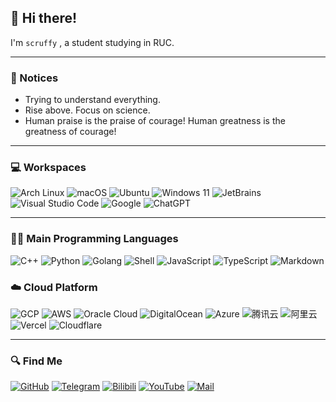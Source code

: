 ## 👋 Hi there!
I'm `scruffy` , a student studying in RUC.



---

### 📣 Notices
- Trying to understand everything.
- Rise above. Focus on science.
-  Human praise is the praise of courage! Human greatness is the greatness of courage! 


---

### 💻 Workspaces

![Arch Linux](https://img.shields.io/badge/Arch_Linux-1793D1?style=for-the-badge&logo=arch-linux&logoColor=white)
![macOS](https://img.shields.io/badge/macOS-%23999999.svg?style=for-the-badge&logo=apple&logoColor=white)
![Ubuntu](https://img.shields.io/badge/Ubuntu-%23E95420.svg?style=for-the-badge&logo=ubuntu&logoColor=white)
![Windows 11](https://img.shields.io/badge/Windows%2011-%230078D6.svg?style=for-the-badge&logo=windows&logoColor=white)
![JetBrains](https://img.shields.io/badge/JetBrains-%23000000.svg?style=for-the-badge&logo=jetbrains&logoColor=white)
![Visual Studio Code](https://img.shields.io/badge/Visual%20Studio%20Code-%23007ACC.svg?style=for-the-badge&logo=visual-studio-code&logoColor=white)
![Google](https://img.shields.io/badge/google-4285F4?style=for-the-badge&logo=google&logoColor=white)
![ChatGPT](https://img.shields.io/badge/ChatGPT-%233498DB.svg?style=for-the-badge&logo=openai&logoColor=white)



---

### 🧑‍💻 Main Programming Languages
![C++](https://img.shields.io/badge/c++-%2300599C.svg?style=for-the-badge&logo=c%2B%2B&logoColor=white)
![Python](https://img.shields.io/badge/python-3670A0?style=for-the-badge&logo=python&logoColor=ffdd54)
![Golang](https://img.shields.io/badge/Go-%2300ADD8.svg?style=for-the-badge&logo=go&logoColor=white)
![Shell](https://img.shields.io/badge/Shell-%2389E051.svg?style=for-the-badge&logo=gnu-bash&logoColor=white)
![JavaScript](https://img.shields.io/badge/JavaScript-%23F7DF1E.svg?style=for-the-badge&logo=javascript&logoColor=black)
![TypeScript](https://img.shields.io/badge/TypeScript-%23007ACC.svg?style=for-the-badge&logo=typescript&logoColor=white)
![Markdown](https://img.shields.io/badge/markdown-%23000000.svg?style=for-the-badge&logo=markdown&logoColor=white)


### ☁️ Cloud Platform
![GCP](https://img.shields.io/badge/Google%20Cloud-%234285F4.svg?style=for-the-badge&logo=google-cloud&logoColor=white)
![AWS](https://img.shields.io/badge/Amazon%20AWS-%23232F3E.svg?style=for-the-badge&logo=amazon-aws&logoColor=white)
![Oracle Cloud](https://img.shields.io/badge/Oracle%20Cloud-%23F80000.svg?style=for-the-badge&logo=oracle&logoColor=white)
![DigitalOcean](https://img.shields.io/badge/DigitalOcean-%230080FF.svg?style=for-the-badge&logo=digitalocean&logoColor=white)
![Azure](https://img.shields.io/badge/Microsoft%20Azure-%230078D4.svg?style=for-the-badge&logo=microsoft-azure&logoColor=white)
![腾讯云](https://img.shields.io/badge/Tencent%20Cloud-%2300B5E2.svg?style=for-the-badge&logo=tencent-cloud&logoColor=white)
![阿里云](https://img.shields.io/badge/Alibaba%20Cloud-%23FF6A00.svg?style=for-the-badge&logo=alibaba-cloud&logoColor=white)
![Vercel](https://img.shields.io/badge/Vercel-000000?style=for-the-badge&logo=vercel&logoColor=white)
![Cloudflare](https://img.shields.io/badge/Cloudflare-F38020?style=for-the-badge&logo=Cloudflare&logoColor=white)


---

### 🔍 Find Me
[![GitHub](https://img.shields.io/badge/GitHub-100000?style=for-the-badge&logo=github&logoColor=white)](https://github.com/yishuiwang)
[![Telegram](https://img.shields.io/badge/Telegram-2CA5E0?style=for-the-badge&logo=telegram&logoColor=white)](https://t.me/zsbsdb)
[![Bilibili](https://img.shields.io/badge/Bilibili-00A1D6?style=for-the-badge&logo=bilibili&logoColor=white)](https://www.bilibili.com/video/BV1uT4y1P7CX/?spm_id_from=..search-card.all.click&vd_source=f7747b6b5663da1a5318992bc08f4b11)
[![YouTube](https://img.shields.io/badge/YouTube-FF0000?style=for-the-badge&logo=youtube&logoColor=white)](https://www.youtube.com/watch?v=dQw4w9WgXcQ)
[![Mail](https://img.shields.io/badge/Gmail-%23D14836.svg?style=for-the-badge&logo=gmail&logoColor=white)](mailto:yishuiwang163@gmail.com)


